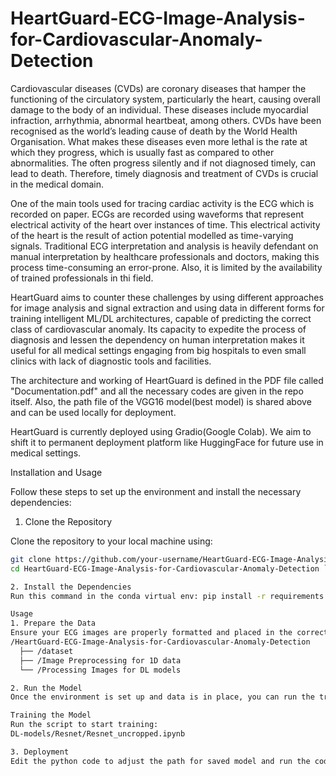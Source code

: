 # HeartGuard-ECG-Image-Analysis-for-Cardiovascular-Anomaly-Detection
Cardiovascular diseases (CVDs) are coronary diseases that hamper the functioning of the circulatory system, particularly the heart, causing overall damage to the body of an individual. These diseases include myocardial infraction, arrhythmia, abnormal heartbeat, among others. CVDs have been recognised as the world’s leading cause of death by the World Health Organisation. What makes these diseases even more lethal is the rate at which they progress, which is usually fast as compared to other abnormalities. The often progress silently and if not diagnosed timely, can lead to death. Therefore, timely diagnosis and treatment of CVDs is crucial in the medical domain. 

One of the main tools used for tracing cardiac activity is the ECG which is recorded on paper. ECGs are recorded using waveforms that represent electrical activity of the heart over instances of time. This electrical activity of the heart is the result of action potential modelled as time-varying signals. Traditional ECG interpretation and analysis is heavily defendant on manual interpretation by healthcare professionals and doctors, making this process time-consuming an error-prone. Also, it is limited by the availability of trained professionals in thi field. 

HeartGuard aims to counter these challenges by using different approaches for image analysis and signal extraction and using data in different forms for training intelligent ML/DL architectures, capable of predicting the correct class of cardiovascular anomaly. Its capacity to expedite the process of diagnosis and lessen the dependency on human interpretation makes it useful for all medical settings engaging from big hospitals to even small clinics with lack of diagnostic tools and facilities. 

The architecture and working of HeartGuard is defined in the PDF file called "Documentation.pdf" and all the necessary codes are given in the repo itself. Also, the path file of the VGG16 model(best model) is shared above and can be used locally for deployment. 

HeartGuard is currently deployed using Gradio(Google Colab). We aim to shift it to permanent deployment platform like HuggingFace for future use in medical settings. 


Installation and Usage

Follow these steps to set up the environment and install the necessary dependencies:

1. Clone the Repository

Clone the repository to your local machine using:

```bash
git clone https://github.com/your-username/HeartGuard-ECG-Image-Analysis-for-Cardiovascular-Anomaly-Detection.git
cd HeartGuard-ECG-Image-Analysis-for-Cardiovascular-Anomaly-Detection ```

2. Install the Dependencies
Run this command in the conda virtual env: pip install -r requirements.txt

Usage
1. Prepare the Data
Ensure your ECG images are properly formatted and placed in the correct directory. The folder structure should look like this:
/HeartGuard-ECG-Image-Analysis-for-Cardiovascular-Anomaly-Detection
  ├── /dataset
  ├── /Image Preprocessing for 1D data
  └── /Processing Images for DL models

2. Run the Model
Once the environment is set up and data is in place, you can run the training or testing script. For example:

Training the Model
Run the script to start training:
DL-models/Resnet/Resnet_uncropped.ipynb

3. Deployment
Edit the python code to adjust the path for saved model and run the code. Navigate to the generated link on Gradio and use HeartGuard.





